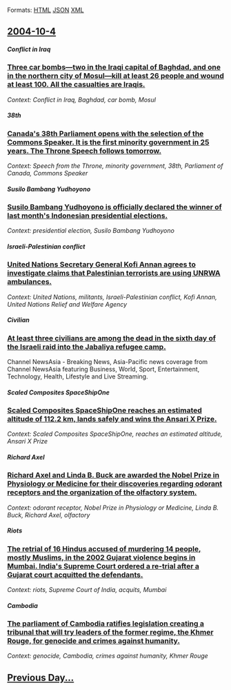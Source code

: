
Formats: [HTML](2004/10/4/index.html)  [JSON](2004/10/4/index.json)  [XML](2004/10/4/index.xml)  

## [2004-10-4](/news/2004/10/4/index.md)

##### Conflict in Iraq
### [ Three car bombs&mdash;two in the Iraqi capital of Baghdad, and one in the northern city of Mosul&mdash;kill at least 26 people and wound at least 100. All the casualties are Iraqis. ](/news/2004/10/4/three-car-bombs-mdash-two-in-the-iraqi-capital-of-baghdad-and-one-in-the-northern-city-of-mosul-mdash-kill-at-least-26-people-and-wound-at.md)
_Context: Conflict in Iraq, Baghdad, car bomb, Mosul_

##### 38th
### [ Canada's 38th Parliament opens with the selection of the Commons Speaker. It is the first minority government in 25 years. The Throne Speech follows tomorrow. ](/news/2004/10/4/canada-s-38th-parliament-opens-with-the-selection-of-the-commons-speaker-it-is-the-first-minority-government-in-25-years-the-throne-speec.md)
_Context: Speech from the Throne, minority government, 38th, Parliament of Canada, Commons Speaker_

##### Susilo Bambang Yudhoyono
### [ Susilo Bambang Yudhoyono is officially declared the winner of last month's Indonesian presidential elections. ](/news/2004/10/4/susilo-bambang-yudhoyono-is-officially-declared-the-winner-of-last-month-s-indonesian-presidential-elections.md)
_Context: presidential election, Susilo Bambang Yudhoyono_

##### Israeli-Palestinian conflict
### [ United Nations Secretary General Kofi Annan agrees to investigate claims that Palestinian terrorists are using UNRWA ambulances. ](/news/2004/10/4/united-nations-secretary-general-kofi-annan-agrees-to-investigate-claims-that-palestinian-terrorists-are-using-unrwa-ambulances.md)
_Context: United Nations, militants, Israeli-Palestinian conflict, Kofi Annan, United Nations Relief and Welfare Agency_

##### Civilian
### [ At least three civilians are among the dead in the sixth day of the Israeli raid into the Jabaliya refugee camp. ](/news/2004/10/4/at-least-three-civilians-are-among-the-dead-in-the-sixth-day-of-the-israeli-raid-into-the-jabaliya-refugee-camp.md)
Channel NewsAsia - Breaking News, Asia-Pacific news coverage from Channel NewsAsia featuring Business, World, Sport, Entertainment, Technology, Health, Lifestyle and Live Streaming.

##### Scaled Composites SpaceShipOne
### [ Scaled Composites SpaceShipOne reaches an estimated altitude of 112.2 km, lands safely and wins the Ansari X Prize. ](/news/2004/10/4/scaled-composites-spaceshipone-reaches-an-estimated-altitude-of-112-2-km-lands-safely-and-wins-the-ansari-x-prize.md)
_Context: Scaled Composites SpaceShipOne, reaches an estimated altitude, Ansari X Prize_

##### Richard Axel
### [ Richard Axel and Linda B. Buck are awarded the Nobel Prize in Physiology or Medicine for their discoveries regarding odorant receptors and the organization of the olfactory system. ](/news/2004/10/4/richard-axel-and-linda-b-buck-are-awarded-the-nobel-prize-in-physiology-or-medicine-for-their-discoveries-regarding-odorant-receptors-and.md)
_Context: odorant receptor, Nobel Prize in Physiology or Medicine, Linda B. Buck, Richard Axel, olfactory_

##### Riots
### [ The retrial of 16 Hindus accused of murdering 14 people, mostly Muslims, in the 2002 Gujarat violence begins in Mumbai. India's Supreme Court ordered a re-trial after a Gujarat court acquitted the defendants. ](/news/2004/10/4/the-retrial-of-16-hindus-accused-of-murdering-14-people-mostly-muslims-in-the-2002-gujarat-violence-begins-in-mumbai-india-s-supreme-cou.md)
_Context: riots, Supreme Court of India, acquits, Mumbai_

##### Cambodia
### [ The parliament of Cambodia ratifies legislation creating a tribunal that will try leaders of the former regime, the Khmer Rouge, for genocide and crimes against humanity. ](/news/2004/10/4/the-parliament-of-cambodia-ratifies-legislation-creating-a-tribunal-that-will-try-leaders-of-the-former-regime-the-khmer-rouge-for-genoci.md)
_Context: genocide, Cambodia, crimes against humanity, Khmer Rouge_

## [Previous Day...](/news/2004/10/3/index.md)

